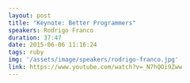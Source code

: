 ```yaml
---
layout: post
title: "Keynote: Better Programmers"
speakers: Rodrigo Franco
duration: 37:47
date: 2015-06-06 11:16:24
tags: ruby
img: '/assets/image/speakers/rodrigo-franco.jpg'
link: https://www.youtube.com/watch?v=_N7hQOi9Zww
---
```

